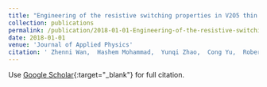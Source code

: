 ```yaml
---
title: "Engineering of the resistive switching properties in V2O5 thin film by atomic structural transition: Experiment and theory"
collection: publications
permalink: /publication/2018-01-01-Engineering-of-the-resistive-switching-properties-in-V2O5-thin-film-by-atomic-structural-transition-Experiment-and-theory
date: 2018-01-01
venue: 'Journal of Applied Physics'
citation: ' Zhenni Wan,  Hashem Mohammad,  Yunqi Zhao,  Cong Yu,  Robert Darling,  MP Anantram, &quot;Engineering of the resistive switching properties in V2O5 thin film by atomic structural transition: Experiment and theory.&quot; Journal of Applied Physics, 2018.'
---
```

Use [Google Scholar](https://scholar.google.com/scholar?q=Engineering+of+the+resistive+switching+properties+in+V2O5+thin+film+by+atomic+structural+transition:+Experiment+and+theory){:target="_blank"} for full citation.